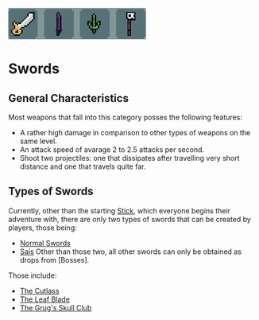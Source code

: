 ![Swords](../../../images/items/swords.png)
# Swords

## General Characteristics
Most weapons that fall into this category posses the following features:
- A rather high damage in comparison to other types of weapons on the same level.
- An attack speed of avarage 2 to 2.5 attacks per second.
- Shoot two projectiles: one that dissipates after travelling very short distance and one that travels quite far.

## Types of Swords
Currently, other than the starting [Stick](./stick.md), which everyone begins their adventure with, there are only two types of swords that can be created by players, those being:
- [Normal Swords](./normalSwords.md)
- [Sais](./sais.md)
Other than those two, all other swords can only be obtained as drops from [Bosses]. 

[//]: <> (Add a link to the page about bosses in the future)

Those include:
- [The Cutlass](./cutlass.md)
- [The Leaf Blade](./leafBlade.md)
- [The Grug's Skull Club](./club.md)
